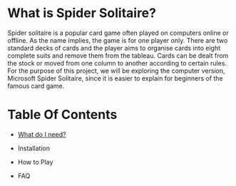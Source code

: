 # What is Spider Solitaire?
Spider solitaire is a popular card game often played on computers online or offline. As the name implies, the game is for one player only. There are two standard decks of cards and the player aims to organise cards into eight complete suits and remove them from the tableau. Cards can be dealt from the stock or moved from one column to another according to certain rules. For the purpose of this project, we will be exploring the computer version, Microsoft Spider Solitaire, since it is easier to explain for beginners of the famous card game.

# Table Of Contents

- [What do I need?](/WhatDoINeed.md)                             

- Installation

- How to Play

- FAQ
